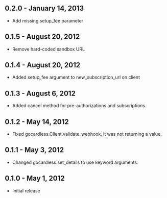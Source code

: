 ## 0.2.0 - January 14, 2013

- Add missing setup_fee parameter

## 0.1.5 - August 20, 2012

- Remove hard-coded sandbox URL

## 0.1.4 - August 20, 2012

- Added setup_fee argument to new_subscription_url on client

## 0.1.3 - August 6, 2012

- Added cancel method for pre-authorizations and subscriptions.

## 0.1.2 - May 14, 2012

- Fixed gocardless.Client.validate_webhook, it was not returning a value.

## 0.1.1 - May 3, 2012

- Changed gocardless.set_details to use keyword arguments.

## 0.1.0 - May 1, 2012

- Initial release

